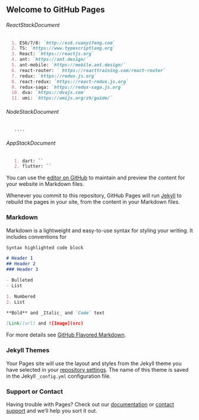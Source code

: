 ## Welcome to GitHub Pages

###### ReactStackDocument
```markdown
  1. ES6/7/8: `http://es6.ruanyifeng.com`
  2. TS: `https://www.typescriptlang.org`
  3. React: `https://reactjs.org`
  4. ant: `https://ant.design/`
  5. ant-mobile: `https://mobile.ant.design/`  
  6. react-router: ` https://reacttraining.com/react-router`
  7. redux: `https://redux.js.org`
  8. react-redux: `https://react-redux.js.org`
  9. redux-saga: `https://redux-saga.js.org`
  10. dva: `https://dvajs.com`
  11. umi: `https://umijs.org/zh/guide/`
```
###### NodeStackDocument
```markdown
   ....
```

###### AppStackDocument
```markdown
   1. dart: ``
   2. flutter: ``
```

You can use the [editor on GitHub](https://github.com/cingzion/Blog/edit/master/README.md) to maintain and preview the content for your website in Markdown files.

Whenever you commit to this repository, GitHub Pages will run [Jekyll](https://jekyllrb.com/) to rebuild the pages in your site, from the content in your Markdown files.

### Markdown

Markdown is a lightweight and easy-to-use syntax for styling your writing. It includes conventions for

```markdown
Syntax highlighted code block

# Header 1
## Header 2
### Header 3

- Bulleted
- List

1. Numbered
2. List

**Bold** and _Italic_ and `Code` text

[Link](url) and ![Image](src)
```

For more details see [GitHub Flavored Markdown](https://guides.github.com/features/mastering-markdown/).

### Jekyll Themes

Your Pages site will use the layout and styles from the Jekyll theme you have selected in your [repository settings](https://github.com/cingzion/Blog/settings). The name of this theme is saved in the Jekyll `_config.yml` configuration file.

### Support or Contact

Having trouble with Pages? Check out our [documentation](https://help.github.com/categories/github-pages-basics/) or [contact support](https://github.com/contact) and we’ll help you sort it out.
